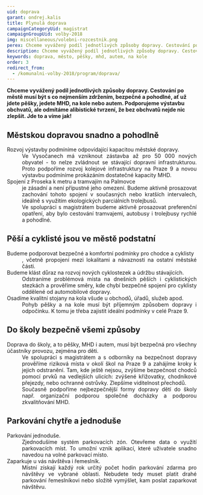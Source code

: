 ```yaml
---
uid: doprava
garant: ondrej.kalis
title: Plynulá doprava
campaignCategoryUid: magistrat
campaignGroupUid: volby-2018
img: miscellaneous/volebni-rozcestnik.png
perex: Chceme vyvážený podíl jednotlivých způsoby dopravy. Cestování po městě musí být s co nejmenším zdržením, bezpečné a pohodlné, ať už jdete pěšky, jedete MHD, na kole nebo autem.
description: Chceme vyvážený podíl jednotlivých způsoby dopravy. Cestování po městě musí být s co nejmenším zdržením, bezpečné a pohodlné, ať už jdete pěšky, jedete MHD, na kole nebo autem.
keywords: doprava, město, pěšky, mhd, autem, na kole
order: 3
redirect_from:
  - /komunalni-volby-2018/program/doprava/
---
```


**Chceme vyvážený podíl jednotlivých způsoby dopravy. Cestování po městě musí být s co nejmenším zdržením, bezpečné a pohodlné, ať už jdete pěšky, jedete MHD, na kole nebo autem. Podporujeme výstavbu obchvatů, ale odmítáme alibistické tvrzení, že bez obchvatů nejde nic zlepšit. Jde to a víme jak!**

## Městskou dopravou snadno a pohodlně

<dl class="c-program-key-point-list" style="text-align:justify;">
    <dt>Rozvoj výstavby podmíníme odpovídající kapacitou městské dopravy.</dt>
    <dd>Ve Vysočanech má vzniknout zástavba až pro 50 000 nových obyvatel - to nelze zvládnout se stávající dopravní infrastrukturou. Proto podpoříme rozvoj kolejové infrastruktury na Praze 9 a novou výstavbu podmíníme prokázáním dostatečné kapacity MHD.</dd>
    <dt>Spojení z Proseka k metru a tramvajím na Palmovce</dt>
    <dd>je zásadní a není přípustné jeho omezení. Budeme aktivně prosazovat zachování tohoto spojení v současných nebo kratších intervalech, ideálně s využitím ekologických parciálních trolejbusů.</dd>
    <dd>Ve spolupráci s magistrátem budeme aktivně prosazovat preferenční opatření, aby bylo cestování tramvajemi, autobusy i trolejbusy rychlé a pohodlné.</dd>
</dl>

## Pěší a cyklisté jsou ve městě podstatní

<dl class="c-program-key-point-list" style="text-align:justify;">
    <dt>Budeme podporovat bezpečné a komfortní podmínky pro chodce a cyklisty</dt>
    <dd>, včetně propojení mezi lokalitami a návaznosti na ostatní městské části.</dd>
    <dt>Budeme klást důraz na rozvoj nových cyklostezek a údržbu stávajících.</dt>
	<dd>Odstraníme problémová místa na dnešních pěších i cyklistických stezkách a prověříme směry, kde chybí bezpečné spojení pro cyklisty oddělené od automobilové dopravy.</dd>
    <dt>Osadíme kvalitní stojany na kola všude u obchodů, úřadů, služeb apod.</dt>
    <dd>Pohyb pěšky a na kole musí být příjemným způsobem dopravy i odpočinku. K tomu je třeba zajistit ideální podmínky v celé Praze 9.</dd>
</dl>

## Do školy bezpečně všemi způsoby

<dl class="c-program-key-point-list" style="text-align:justify;">
    <dt>Doprava do školy, a to pěšky, MHD i autem, musí být bezpečná pro všechny účastníky provozu, zejména pro děti.</dt>
    <dd>Ve spolupráci s magistrátem a s odborníky na bezpečnost dopravy prověříme riziková místa v okolí škol na Praze 9 a zahájíme kroky k jejich odstranění. Tam, kde ještě nejsou, zvýšíme bezpečnost chodců pomocí prvků na vedlejších ulicích: zvýšené křižovatky, chodníkové přejezdy, nebo ochranné ostrůvky. Zlepšíme viditelnost přechodů.</dd>
    <dd>Současně podpoříme nejbezpečnější formy dopravy dětí do školy např. organizační podporou společné docházky a podporou zkvalitňování MHD.</dd>
</dl>

## Parkování chytře a jednoduše

<dl class="c-program-key-point-list" style="text-align:justify;">
    <dt>Parkování jednoduše.</dt>
    <dd>Zjednodušíme systém parkovacích zón. Otevřeme data o využití parkovacích míst. To umožní vznik aplikací, které uživatele snadno navedou na volné parkovací místo.</dd>
	<dt>Zaparkuje u vás návštěva i řemeslník.</dt>
    <dd>Místní získají každý rok určitý počet hodin parkování zdarma pro návštěvy ve vybrané oblasti. Nebudete tedy muset platit drahé parkování řemeslníkovi nebo složitě vymýšlet, kam poslat zaparkovat návštěvu.</dd>
</dl>